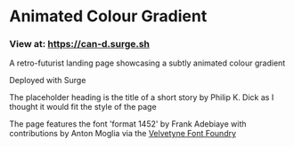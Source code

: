 # Animated Colour Gradient
### View at: https://can-d.surge.sh

A retro-futurist landing page showcasing a subtly animated colour gradient

Deployed with Surge

The placeholder heading is the title of a short story by Philip K. Dick as I thought it would fit the style of the page

The page features the font 'format 1452' by Frank Adebiaye with contributions by Anton Moglia via the [Velvetyne Font Foundry](https://velvetyne.fr)

